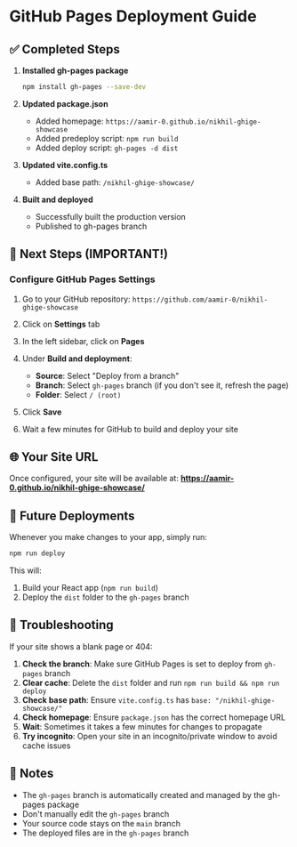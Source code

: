 # GitHub Pages Deployment Guide

## ✅ Completed Steps

1. **Installed gh-pages package**
   ```bash
   npm install gh-pages --save-dev
   ```

2. **Updated package.json**
   - Added homepage: `https://aamir-0.github.io/nikhil-ghige-showcase`
   - Added predeploy script: `npm run build`
   - Added deploy script: `gh-pages -d dist`

3. **Updated vite.config.ts**
   - Added base path: `/nikhil-ghige-showcase/`

4. **Built and deployed**
   - Successfully built the production version
   - Published to gh-pages branch

## 🔧 Next Steps (IMPORTANT!)

### Configure GitHub Pages Settings

1. Go to your GitHub repository: `https://github.com/aamir-0/nikhil-ghige-showcase`

2. Click on **Settings** tab

3. In the left sidebar, click on **Pages**

4. Under **Build and deployment**:
   - **Source**: Select "Deploy from a branch"
   - **Branch**: Select `gh-pages` branch (if you don't see it, refresh the page)
   - **Folder**: Select `/ (root)`

5. Click **Save**

6. Wait a few minutes for GitHub to build and deploy your site

## 🌐 Your Site URL

Once configured, your site will be available at:
**https://aamir-0.github.io/nikhil-ghige-showcase/**

## 🔄 Future Deployments

Whenever you make changes to your app, simply run:

```bash
npm run deploy
```

This will:
1. Build your React app (`npm run build`)
2. Deploy the `dist` folder to the `gh-pages` branch

## 🐛 Troubleshooting

If your site shows a blank page or 404:

1. **Check the branch**: Make sure GitHub Pages is set to deploy from `gh-pages` branch
2. **Clear cache**: Delete the `dist` folder and run `npm run build && npm run deploy`
3. **Check base path**: Ensure `vite.config.ts` has `base: "/nikhil-ghige-showcase/"`
4. **Check homepage**: Ensure `package.json` has the correct homepage URL
5. **Wait**: Sometimes it takes a few minutes for changes to propagate
6. **Try incognito**: Open your site in an incognito/private window to avoid cache issues

## 📝 Notes

- The `gh-pages` branch is automatically created and managed by the gh-pages package
- Don't manually edit the `gh-pages` branch
- Your source code stays on the `main` branch
- The deployed files are in the `gh-pages` branch
